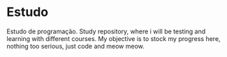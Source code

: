 # Estudo
Estudo de programação.
Study repository, where i will be testing and learning with different courses. My objective is to stock my progress here, nothing too serious, just code and meow meow.
